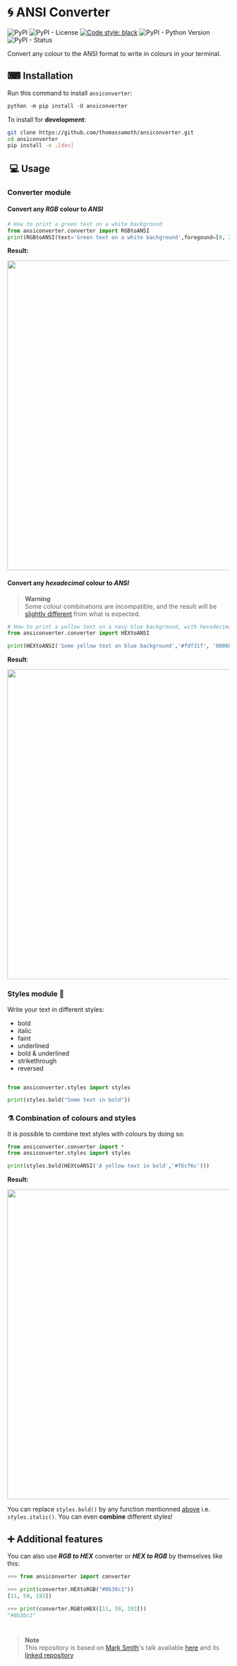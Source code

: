 # &#127744; ANSI Converter

![PyPI](https://img.shields.io/pypi/v/ansiconverter) ![PyPI - License](https://img.shields.io/pypi/l/ansiconverter) [![Code style: black](https://img.shields.io/badge/code%20style-black-000000.svg)](https://github.com/psf/black) ![PyPI - Python Version](https://img.shields.io/pypi/pyversions/ansiconverter) ![PyPI - Status](https://img.shields.io/pypi/status/ansiconverter)

Convert any colour to the ANSI format to write in colours in your terminal.

## &#9000; Installation

Run this command to install `ansiconverter`:

```python
python -m pip install -U ansiconverter
```

To install for **development**:

```bash
git clone https://github.com/thomassamoth/ansiconverter.git
cd ansiconverter
pip install -e .[dev]
```

##  &#128187; Usage

### Converter module

#### Convert any *RGB* colour to *ANSI*  

```python
# How to print a green text on a white background
from ansiconverter.converter import RGBtoANSI
print(RGBtoANSI(text='Green text on a white background',foregound=[0, 255, 0], background=[255, 255, 255]))

```
**Result:**

<img src ="https://user-images.githubusercontent.com/25958977/190724022-a8b6e7cf-60e7-4493-9d9b-14b28be7268a.png" width=700 >

#### Convert any *hexadecimal* colour to *ANSI*  

> **Warning**  
Some colour combinations are incompatible, and the result will be [slightly different](#convert-any-rgb-colour-to-ansi) from what is expected.

```python
# How to print a yellow text on a navy blue background, with hexadecimal values.
from ansiconverter.converter import HEXtoANSI

print(HEXtoANSI('Some yellow text on blue background','#fdf31f', '000080'))

```
**Result**:

<img src="https://user-images.githubusercontent.com/25958977/190716452-69a8f8df-6f2d-4a79-94c2-f601dc4b4466.png" width=700)>  

### Styles module &#127912;

Write your text in different styles:

* bold
* italic
* faint
* underlined
* bold & underlined
* strikethrough
* reversed

```python

from ansiconverter.styles import styles

print(styles.bold("Some text in bold"))
```

### &#9879; Combination of colours and styles

It is possible to combine text styles with colours by doing so:

```python
from ansiconverter.converter import *
from ansiconverter.styles import styles

print(styles.bold(HEXtoANSI('A yellow text in bold','#f6cf6c')))

```

**Result:**  

<img src="https://user-images.githubusercontent.com/25958977/190715961-3a3da6e1-bf9f-4011-8644-29c3efa4f263.png" width=700> 

You can replace `styles.bold()` by any function mentionned [above](#styles-module) i.e. `styles.italic()`. You can even **combine** different styles!

## &#10133; Additional features

You can also use ***RGB to HEX*** converter or ***HEX to RGB*** by themselves like this:

``` python
>>> from ansiconverter import converter

>>> print(converter.HEXtoRGB("#0b38c1"))
[11, 59, 193])

>>> print(converter.RGBtoHEX([11, 59, 193]))
"#0b3bc1"
```
#

> **Note**  
This repository is based on [Mark Smith](https://github.com/judy2k)'s talk available [here](https://youtu.be/GIF3LaRqgXo) and its [linked repository](https://github.com/judy2k/publishing_python_packages_talk)
